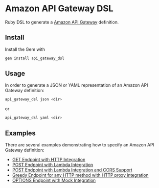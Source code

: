 # Amazon API Gateway DSL

Ruby DSL to generate a [Amazon API Gateway](https://aws.amazon.com/api-gateway/) definition.

## Install

Install the Gem with

```bash
gem install api_gateway_dsl
```

## Usage

In order to generate a JSON or YAML representation of an Amazon API Gateway definition:

```bash
api_gateway_dsl json <dir>
```

or

```bash
api_gateway_dsl yaml <dir>
```

## Examples

There are several examples demonstrating how to specify an Amazon API Gateway definition:

* [GET Endpoint with HTTP Integration](spec/fixtures/http_get)
* [POST Endpoint with Lambda Integration](spec/fixtures/lambda_post)
* [POST Endpoint with Lambda Integration and CORS Support](spec/fixtures/lambda_post_with_cors)
* [Greedy Endpoint for any HTTP method with HTTP proxy integration](spec/fixtures/greedy_http_proxy)
* [OPTIONS Endpoint with Mock Integration](spec/fixtures/mock_options)
